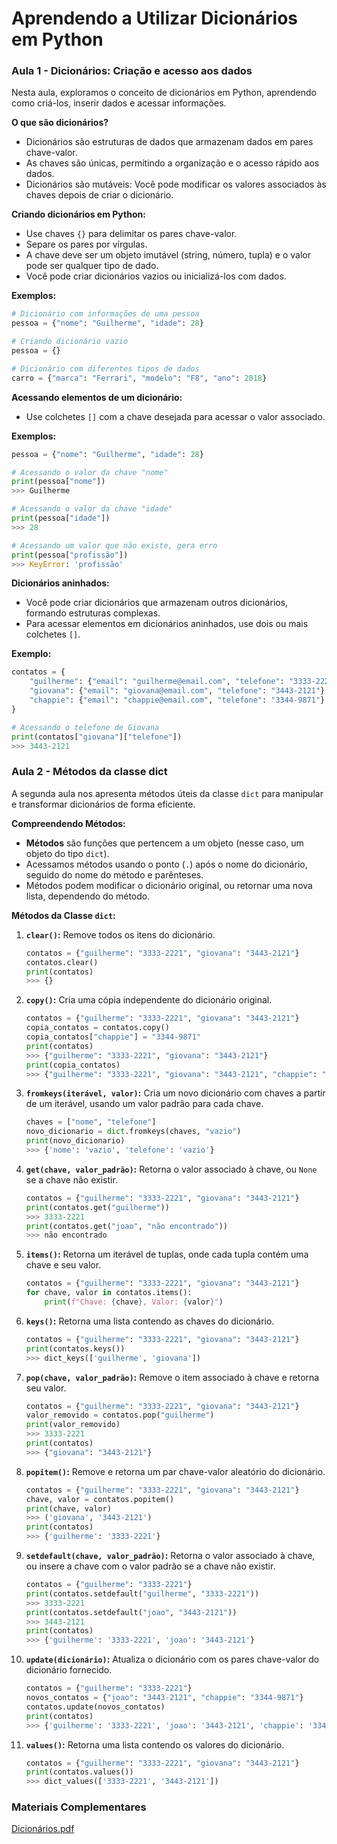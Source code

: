 # Aprendendo a Utilizar Dicionários em Python

### Aula 1 - Dicionários: Criação e acesso aos dados

Nesta aula, exploramos o conceito de dicionários em Python, aprendendo como criá-los, inserir dados e acessar informações.

**O que são dicionários?**

- Dicionários são estruturas de dados que armazenam dados em pares chave-valor.
- As chaves são únicas, permitindo a organização e o acesso rápido aos dados.
- Dicionários são mutáveis: Você pode modificar os valores associados às chaves depois de criar o dicionário.

**Criando dicionários em Python:**

- Use chaves `{}` para delimitar os pares chave-valor.
- Separe os pares por vírgulas.
- A chave deve ser um objeto imutável (string, número, tupla) e o valor pode ser qualquer tipo de dado.
- Você pode criar dicionários vazios ou inicializá-los com dados.

**Exemplos:**

```python
# Dicionário com informações de uma pessoa
pessoa = {"nome": "Guilherme", "idade": 28}

# Criando dicionário vazio
pessoa = {}

# Dicionário com diferentes tipos de dados
carro = {"marca": "Ferrari", "modelo": "F8", "ano": 2018}

```

**Acessando elementos de um dicionário:**

- Use colchetes `[]` com a chave desejada para acessar o valor associado.

**Exemplos:**

```python
pessoa = {"nome": "Guilherme", "idade": 28}

# Acessando o valor da chave "nome"
print(pessoa["nome"])
>>> Guilherme

# Acessando o valor da chave "idade"
print(pessoa["idade"])
>>> 28

# Acessando um valor que não existe, gera erro
print(pessoa["profissão"])
>>> KeyError: 'profissão'

```

**Dicionários aninhados:**

- Você pode criar dicionários que armazenam outros dicionários, formando estruturas complexas.
- Para acessar elementos em dicionários aninhados, use dois ou mais colchetes `[]`.

**Exemplo:**

```python
contatos = {
    "guilherme": {"email": "guilherme@email.com", "telefone": "3333-2221"},
    "giovana": {"email": "giovana@email.com", "telefone": "3443-2121"},
    "chappie": {"email": "chappie@email.com", "telefone": "3344-9871"}
}

# Acessando o telefone de Giovana
print(contatos["giovana"]["telefone"])
>>> 3443-2121

```

### Aula 2 - Métodos da classe dict

A segunda aula nos apresenta métodos úteis da classe `dict` para manipular e transformar dicionários de forma eficiente.

**Compreendendo Métodos:**

- **Métodos** são funções que pertencem a um objeto (nesse caso, um objeto do tipo `dict`).
- Acessamos métodos usando o ponto (`.`) após o nome do dicionário, seguido do nome do método e parênteses.
- Métodos podem modificar o dicionário original, ou retornar uma nova lista, dependendo do método.

**Métodos da Classe `dict`:**

1. **`clear()`:** Remove todos os itens do dicionário.
    
    ```python
    contatos = {"guilherme": "3333-2221", "giovana": "3443-2121"}
    contatos.clear()
    print(contatos)
    >>> {}
    
    ```
    
2. **`copy()`:** Cria uma cópia independente do dicionário original.
    
    ```python
    contatos = {"guilherme": "3333-2221", "giovana": "3443-2121"}
    copia_contatos = contatos.copy()
    copia_contatos["chappie"] = "3344-9871"
    print(contatos)
    >>> {"guilherme": "3333-2221", "giovana": "3443-2121"}
    print(copia_contatos)
    >>> {"guilherme": "3333-2221", "giovana": "3443-2121", "chappie": "3344-9871"}
    
    ```
    
3. **`fromkeys(iterável, valor)`:** Cria um novo dicionário com chaves a partir de um iterável, usando um valor padrão para cada chave.
    
    ```python
    chaves = ["nome", "telefone"]
    novo_dicionario = dict.fromkeys(chaves, "vazio")
    print(novo_dicionario)
    >>> {'nome': 'vazio', 'telefone': 'vazio'}
    
    ```
    
4. **`get(chave, valor_padrão)`:** Retorna o valor associado à chave, ou `None` se a chave não existir.
    
    ```python
    contatos = {"guilherme": "3333-2221", "giovana": "3443-2121"}
    print(contatos.get("guilherme"))
    >>> 3333-2221
    print(contatos.get("joao", "não encontrado"))
    >>> não encontrado
    
    ```
    
5. **`items()`:** Retorna um iterável de tuplas, onde cada tupla contém uma chave e seu valor.
    
    ```python
    contatos = {"guilherme": "3333-2221", "giovana": "3443-2121"}
    for chave, valor in contatos.items():
        print(f"Chave: {chave}, Valor: {valor}")
    
    ```
    
6. **`keys()`:** Retorna uma lista contendo as chaves do dicionário.
    
    ```python
    contatos = {"guilherme": "3333-2221", "giovana": "3443-2121"}
    print(contatos.keys())
    >>> dict_keys(['guilherme', 'giovana'])
    
    ```
    
7. **`pop(chave, valor_padrão)`:** Remove o item associado à chave e retorna seu valor.
    
    ```python
    contatos = {"guilherme": "3333-2221", "giovana": "3443-2121"}
    valor_removido = contatos.pop("guilherme")
    print(valor_removido)
    >>> 3333-2221
    print(contatos)
    >>> {"giovana": "3443-2121"}
    
    ```
    
8. **`popitem()`:** Remove e retorna um par chave-valor aleatório do dicionário.
    
    ```python
    contatos = {"guilherme": "3333-2221", "giovana": "3443-2121"}
    chave, valor = contatos.popitem()
    print(chave, valor)
    >>> ('giovana', '3443-2121')
    print(contatos)
    >>> {'guilherme': '3333-2221'}
    
    ```
    
9. **`setdefault(chave, valor_padrão)`:** Retorna o valor associado à chave, ou insere a chave com o valor padrão se a chave não existir.
    
    ```python
    contatos = {"guilherme": "3333-2221"}
    print(contatos.setdefault("guilherme", "3333-2221"))
    >>> 3333-2221
    print(contatos.setdefault("joao", "3443-2121"))
    >>> 3443-2121
    print(contatos)
    >>> {'guilherme': '3333-2221', 'joao': '3443-2121'}
    
    ```
    
10. **`update(dicionário)`:** Atualiza o dicionário com os pares chave-valor do dicionário fornecido.
    
    ```python
    contatos = {"guilherme": "3333-2221"}
    novos_contatos = {"joao": "3443-2121", "chappie": "3344-9871"}
    contatos.update(novos_contatos)
    print(contatos)
    >>> {'guilherme': '3333-2221', 'joao': '3443-2121', 'chappie': '3344-9871'}
    
    ```
    
11. **`values()`:** Retorna uma lista contendo os valores do dicionário.
    
    ```python
    contatos = {"guilherme": "3333-2221", "giovana": "3443-2121"}
    print(contatos.values())
    >>> dict_values(['3333-2221', '3443-2121'])
    
    ```
    

### Materiais Complementares

[Dicionários.pdf](https://github.com/BeatrizVencio/bootcamp_dio_engenharia_dados_py/blob/main/2-%20Trabalhando%20com%20Coleções%20em%20Python/4-%20Aprendendo%20a%20Utilizar%20Dicionários%20em%20Python/Materiais%20Complementares/Dicionários.pdf)
